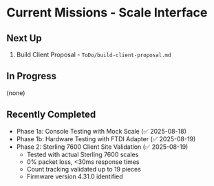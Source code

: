 # Current Missions - Scale Interface

## Next Up
1. Build Client Proposal - `ToDo/build-client-proposal.md`

## In Progress
(none)

## Recently Completed
- Phase 1a: Console Testing with Mock Scale (✅ 2025-08-18)
- Phase 1b: Hardware Testing with FTDI Adapter (✅ 2025-08-19)
- Phase 2: Sterling 7600 Client Site Validation (✅ 2025-08-19)
  - Tested with actual Sterling 7600 scales
  - 0% packet loss, <30ms response times
  - Count tracking validated up to 19 pieces
  - Firmware version 4.31.0 identified